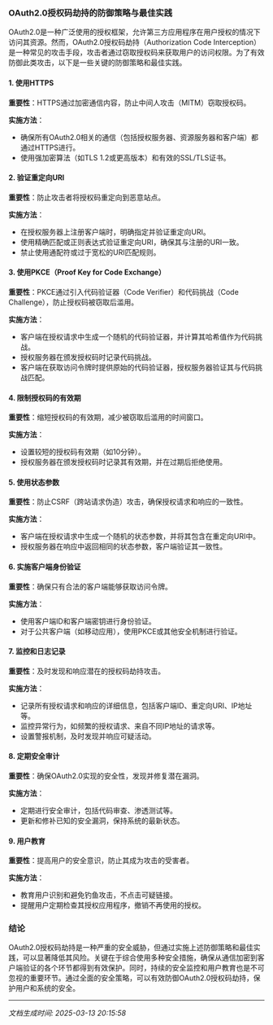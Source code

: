 ### OAuth2.0授权码劫持的防御策略与最佳实践

OAuth2.0是一种广泛使用的授权框架，允许第三方应用程序在用户授权的情况下访问其资源。然而，OAuth2.0授权码劫持（Authorization Code Interception）是一种常见的攻击手段，攻击者通过窃取授权码来获取用户的访问权限。为了有效防御此类攻击，以下是一些关键的防御策略和最佳实践。

#### 1. 使用HTTPS
**重要性**：HTTPS通过加密通信内容，防止中间人攻击（MITM）窃取授权码。

**实施方法**：
- 确保所有OAuth2.0相关的通信（包括授权服务器、资源服务器和客户端）都通过HTTPS进行。
- 使用强加密算法（如TLS 1.2或更高版本）和有效的SSL/TLS证书。

#### 2. 验证重定向URI
**重要性**：防止攻击者将授权码重定向到恶意站点。

**实施方法**：
- 在授权服务器上注册客户端时，明确指定并验证重定向URI。
- 使用精确匹配或正则表达式验证重定向URI，确保其与注册的URI一致。
- 禁止使用通配符或过于宽松的URI匹配规则。

#### 3. 使用PKCE（Proof Key for Code Exchange）
**重要性**：PKCE通过引入代码验证器（Code Verifier）和代码挑战（Code Challenge），防止授权码被窃取后滥用。

**实施方法**：
- 客户端在授权请求中生成一个随机的代码验证器，并计算其哈希值作为代码挑战。
- 授权服务器在颁发授权码时记录代码挑战。
- 客户端在获取访问令牌时提供原始的代码验证器，授权服务器验证其与代码挑战匹配。

#### 4. 限制授权码的有效期
**重要性**：缩短授权码的有效期，减少被窃取后滥用的时间窗口。

**实施方法**：
- 设置较短的授权码有效期（如10分钟）。
- 授权服务器在颁发授权码时记录其有效期，并在过期后拒绝使用。

#### 5. 使用状态参数
**重要性**：防止CSRF（跨站请求伪造）攻击，确保授权请求和响应的一致性。

**实施方法**：
- 客户端在授权请求中生成一个随机的状态参数，并将其包含在重定向URI中。
- 授权服务器在响应中返回相同的状态参数，客户端验证其一致性。

#### 6. 实施客户端身份验证
**重要性**：确保只有合法的客户端能够获取访问令牌。

**实施方法**：
- 使用客户端ID和客户端密钥进行身份验证。
- 对于公共客户端（如移动应用），使用PKCE或其他安全机制进行验证。

#### 7. 监控和日志记录
**重要性**：及时发现和响应潜在的授权码劫持攻击。

**实施方法**：
- 记录所有授权请求和响应的详细信息，包括客户端ID、重定向URI、IP地址等。
- 监控异常行为，如频繁的授权请求、来自不同IP地址的请求等。
- 设置警报机制，及时发现并响应可疑活动。

#### 8. 定期安全审计
**重要性**：确保OAuth2.0实现的安全性，发现并修复潜在漏洞。

**实施方法**：
- 定期进行安全审计，包括代码审查、渗透测试等。
- 更新和修补已知的安全漏洞，保持系统的最新状态。

#### 9. 用户教育
**重要性**：提高用户的安全意识，防止其成为攻击的受害者。

**实施方法**：
- 教育用户识别和避免钓鱼攻击，不点击可疑链接。
- 提醒用户定期检查其授权应用程序，撤销不再使用的授权。

### 结论
OAuth2.0授权码劫持是一种严重的安全威胁，但通过实施上述防御策略和最佳实践，可以显著降低其风险。关键在于综合使用多种安全措施，确保从通信加密到客户端验证的各个环节都得到有效保护。同时，持续的安全监控和用户教育也是不可忽视的重要环节。通过全面的安全策略，可以有效防御OAuth2.0授权码劫持，保护用户和系统的安全。

---

*文档生成时间: 2025-03-13 20:15:58*











